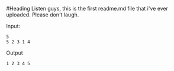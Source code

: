 #Heading
Listen guys, this is the first readme.md file that i've ever uploaded.
Please don't laugh.

Input: 
```
5
5 2 3 1 4
```
Output 

```
1 2 3 4 5
```

